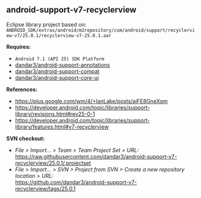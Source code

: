 ## android-support-v7-recyclerview

Eclipse library project based on:<br/>
`ANDROID_SDK/extras/android/m2repository/com/android/support/recyclerview-v7/25.0.1/recyclerview-v7-25.0.1.aar`

**Requires:**
- `Android 7.1 (API 25) SDK Platform`
- [dandar3/android-support-annotations](https://github.com/dandar3/android-support-annotations/tree/25.0.1)
- [dandar3/android-support-compat](https://github.com/dandar3/android-support-compat/tree/25.0.1)
- [dandar3/android-support-core-ui](https://github.com/dandar3/android-support-core-ui/tree/25.0.1)

**References:**
- https://plus.google.com/wm/4/+IanLake/posts/ajFE8GneXqm
- https://developer.android.com/topic/libraries/support-library/revisions.html#rev25-0-1
- https://developer.android.com/topic/libraries/support-library/features.html#v7-recyclerview

**SVN checkout:**
- _File > Import... > Team > Team Project Set > URL:_<br/>
  https://raw.githubusercontent.com/dandar3/android-support-v7-recyclerview/25.0.1/.projectset
- _File > Import... > SVN > Project from SVN > Create a new repository location > URL:_<br/> 
  https://github.com/dandar3/android-support-v7-recyclerview/tags/25.0.1
